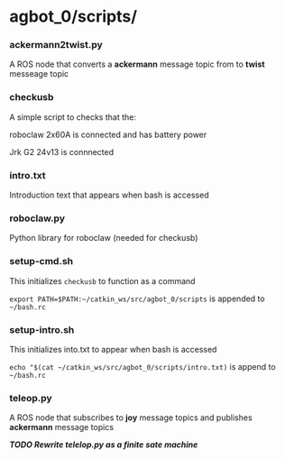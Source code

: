 # agbot_0/scripts/

### ackermann2twist.py
A ROS node that converts a **ackermann** message topic from to **twist** messeage topic

### checkusb

A simple script to checks that the:

roboclaw 2x60A is connected and has battery power

Jrk G2 24v13 is connnected

### intro.txt
Introduction text that appears when bash is accessed

### roboclaw.py
Python library for roboclaw (needed for checkusb)

### setup-cmd.sh

This initializes `checkusb` to function  as a command

`export PATH=$PATH:~/catkin_ws/src/agbot_0/scripts` is appended to `~/bash.rc`

### setup-intro.sh

This initializes into.txt to appear when bash is accessed

`echo "$(cat ~/catkin_ws/src/agbot_0/scripts/intro.txt)` is append to `~/bash.rc`

### teleop.py

A ROS node that subscribes to **joy** message topics and publishes **ackermann** message topics

***TODO Rewrite telelop.py as a finite sate machine***

